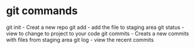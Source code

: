 # git commands

git init - Creat a new repo
git add - add the file to staging area
git status - view to change to project to your code
git commits - Creats a new commits with files from staging area
git log - view the recent commits
